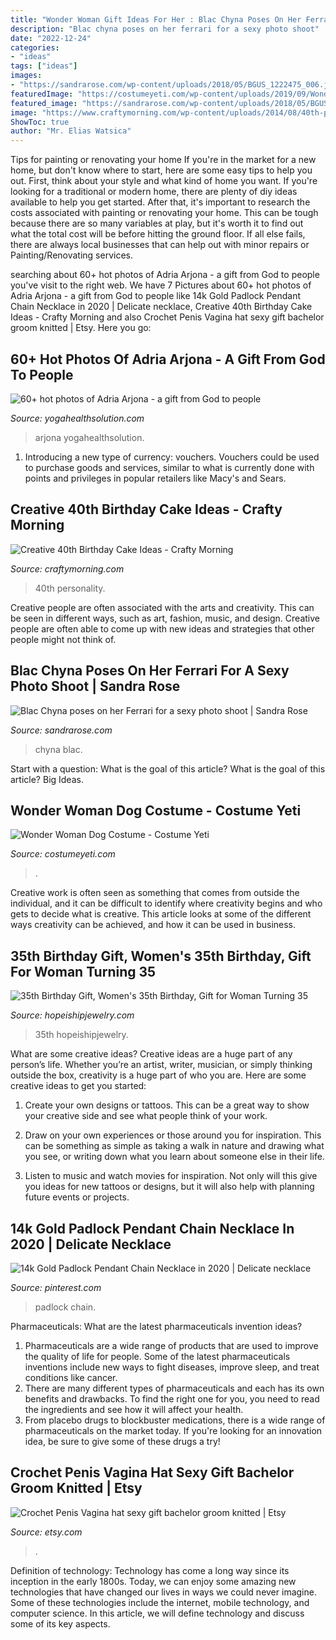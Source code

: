 ```yaml
---
title: "Wonder Woman Gift Ideas For Her : Blac Chyna Poses On Her Ferrari For A Sexy Photo Shoot"
description: "Blac chyna poses on her ferrari for a sexy photo shoot"
date: "2022-12-24"
categories:
- "ideas"
tags: ["ideas"]
images:
- "https://sandrarose.com/wp-content/uploads/2018/05/BGUS_1222475_006.jpg"
featuredImage: "https://costumeyeti.com/wp-content/uploads/2019/09/Wonder-Woman-Dog-Costume-1.jpeg"
featured_image: "https://sandrarose.com/wp-content/uploads/2018/05/BGUS_1222475_006.jpg"
image: "https://www.craftymorning.com/wp-content/uploads/2014/08/40th-pink-birthday-cake.jpg"
ShowToc: true
author: "Mr. Elias Watsica"
---
```



Tips for painting or renovating your home
If you're in the market for a new home, but don't know where to start, here are some easy tips to help you out. First, think about your style and what kind of home you want. If you're looking for a traditional or modern home, there are plenty of diy ideas available to help you get started.
After that, it's important to research the costs associated with painting or renovating your home. This can be tough because there are so many variables at play, but it's worth it to find out what the total cost will be before hitting the ground floor. If all else fails, there are always local businesses that can help out with minor repairs or Painting/Renovating services.

	

		
searching about 60+ hot photos of Adria Arjona - a gift from God to people you've visit to the right web. We have 7 Pictures about 60+ hot photos of Adria Arjona - a gift from God to people like 14k Gold Padlock Pendant Chain Necklace in 2020 | Delicate necklace, Creative 40th Birthday Cake Ideas - Crafty Morning and also Crochet Penis Vagina hat sexy gift bachelor groom knitted | Etsy. Here you go:
		
    
## 60+ Hot Photos Of Adria Arjona - A Gift From God To People

<img loading=lazy src="https://yogahealthsolution.com/wp-content/uploads/2021/03/adria-arjona_263_10_booty.jpg" onerror="this.onerror=null;this.src='https://tse4.mm.bing.net/th?id=OIP.8UylIV6JMrWZ7SopUK28jgHaLK&amp;pid=15.1';" alt="60+ hot photos of Adria Arjona - a gift from God to people">

_Source: yogahealthsolution.com_

>arjona yogahealthsolution. 

	

1. Introducing a new type of currency: vouchers. Vouchers could be used to purchase goods and services, similar to what is currently done with points and privileges in popular retailers like Macy's and Sears. 

    
## Creative 40th Birthday Cake Ideas - Crafty Morning

<img loading=lazy src="https://www.craftymorning.com/wp-content/uploads/2014/08/40th-pink-birthday-cake.jpg" onerror="this.onerror=null;this.src='https://tse1.mm.bing.net/th?id=OIP.3QJdf0qmm-T3oQSitmYMQgHaKb&amp;pid=15.1';" alt="Creative 40th Birthday Cake Ideas - Crafty Morning">

_Source: craftymorning.com_

>40th personality. 

	

Creative people are often associated with the arts and creativity. This can be seen in different ways, such as art, fashion, music, and design. Creative people are often able to come up with new ideas and strategies that other people might not think of.

    
## Blac Chyna Poses On Her Ferrari For A Sexy Photo Shoot | Sandra Rose

<img loading=lazy src="https://sandrarose.com/wp-content/uploads/2018/05/BGUS_1222475_006.jpg" onerror="this.onerror=null;this.src='https://tse4.mm.bing.net/th?id=OIP.Xn-9b8TteroRYtrhmdvSKwHaE8&amp;pid=15.1';" alt="Blac Chyna poses on her Ferrari for a sexy photo shoot | Sandra Rose">

_Source: sandrarose.com_

>chyna blac. 

	

Start with a question: What is the goal of this article?
What is the goal of this article? Big Ideas.

    
## Wonder Woman Dog Costume - Costume Yeti

<img loading=lazy src="https://costumeyeti.com/wp-content/uploads/2019/09/Wonder-Woman-Dog-Costume-1.jpeg" onerror="this.onerror=null;this.src='https://tse2.mm.bing.net/th?id=OIP._Z6cOEcHc-O1675Xjz2TuwHaJ7&amp;pid=15.1';" alt="Wonder Woman Dog Costume - Costume Yeti">

_Source: costumeyeti.com_

>. 

	

Creative work is often seen as something that comes from outside the individual, and it can be difficult to identify where creativity begins and who gets to decide what is creative. This article looks at some of the different ways creativity can be achieved, and how it can be used in business.

    
## 35th Birthday Gift, Women&#039;s 35th Birthday, Gift For Woman Turning 35

<img loading=lazy src="https://i.etsystatic.com/11693756/r/il/0c586c/1495135518/il_fullxfull.1495135518_ft7k.jpg" onerror="this.onerror=null;this.src='https://tse4.mm.bing.net/th?id=OIP.383173qCVP1xKJ6T70ezWgHaF7&amp;pid=15.1';" alt="35th Birthday Gift, Women&#039;s 35th Birthday, Gift for Woman Turning 35">

_Source: hopeishipjewelry.com_

>35th hopeishipjewelry. 

	

What are some creative ideas?
Creative ideas are a huge part of any person’s life. Whether you’re an artist, writer, musician, or simply thinking outside the box, creativity is a huge part of who you are. Here are some creative ideas to get you started:
1. Create your own designs or tattoos. This can be a great way to show your creative side and see what people think of your work.

2. Draw on your own experiences or those around you for inspiration. This can be something as simple as taking a walk in nature and drawing what you see, or writing down what you learn about someone else in their life.

3. Listen to music and watch movies for inspiration. Not only will this give you ideas for new tattoos or designs, but it will also help with planning future events or projects.


    
## 14k Gold Padlock Pendant Chain Necklace In 2020 | Delicate Necklace

<img loading=lazy src="https://i.pinimg.com/736x/7d/f5/c7/7df5c7884a884fea1dd6741ca544ecc4.jpg" onerror="this.onerror=null;this.src='https://tse4.mm.bing.net/th?id=OIP.5-weeQ1nQschqGL2f9BgjwHaHs&amp;pid=15.1';" alt="14k Gold Padlock Pendant Chain Necklace in 2020 | Delicate necklace">

_Source: pinterest.com_

>padlock chain. 

	

Pharmaceuticals: What are the latest pharmaceuticals invention ideas?
1. Pharmaceuticals are a wide range of products that are used to improve the quality of life for people. Some of the latest pharmaceuticals inventions include new ways to fight diseases, improve sleep, and treat conditions like cancer.
2. There are many different types of pharmaceuticals and each has its own benefits and drawbacks. To find the right one for you, you need to read the ingredients and see how it will affect your health.
3. From placebo drugs to blockbuster medications, there is a wide range of pharmaceuticals on the market today. If you're looking for an innovation idea, be sure to give some of these drugs a try!

    
## Crochet Penis Vagina Hat Sexy Gift Bachelor Groom Knitted | Etsy

<img loading=lazy src="https://i.etsystatic.com/12094294/r/il/17181e/2906896215/il_1588xN.2906896215_rsjq.jpg" onerror="this.onerror=null;this.src='https://tse3.mm.bing.net/th?id=OIP.B0Ljjhnait36_Og1YqtjjQHaJ3&amp;pid=15.1';" alt="Crochet Penis Vagina hat sexy gift bachelor groom knitted | Etsy">

_Source: etsy.com_

>. 

	

Definition of technology:
Technology has come a long way since its inception in the early 1800s. Today, we can enjoy some amazing new technologies that have changed our lives in ways we could never imagine. Some of these technologies include the internet, mobile technology, and computer science. In this article, we will define technology and discuss some of its key aspects.

